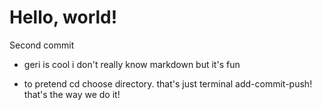 # Hello, world!
Second commit

+ geri is cool i don't really know markdown but it's fun
- to pretend
cd choose directory. that's just terminal
add-commit-push! that's the way we do it!